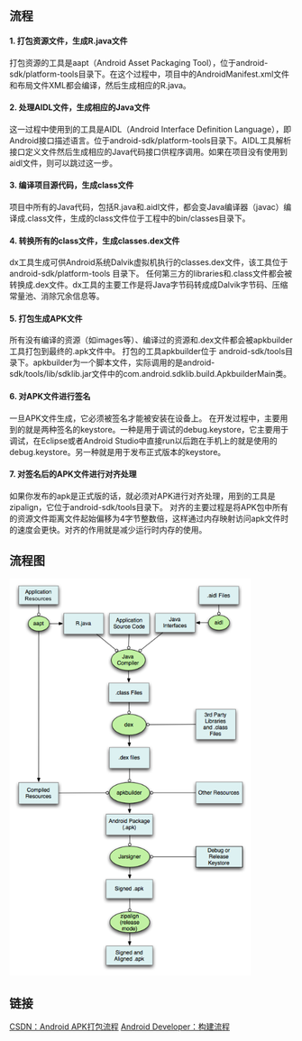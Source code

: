 ## 流程
#### 1. 打包资源文件，生成R.java文件

打包资源的工具是aapt（Android Asset Packaging Tool），位于android-sdk/platform-tools目录下。在这个过程中，项目中的AndroidManifest.xml文件和布局文件XML都会编译，然后生成相应的R.java。

#### 2. 处理AIDL文件，生成相应的Java文件

这一过程中使用到的工具是AIDL（Android Interface Definition Language），即Android接口描述语言。位于android-sdk/platform-tools目录下。AIDL工具解析接口定义文件然后生成相应的Java代码接口供程序调用。如果在项目没有使用到aidl文件，则可以跳过这一步。

#### 3. 编译项目源代码，生成class文件

项目中所有的Java代码，包括R.java和.aidl文件，都会变Java编译器（javac）编译成.class文件，生成的class文件位于工程中的bin/classes目录下。

#### 4. 转换所有的class文件，生成classes.dex文件

dx工具生成可供Android系统Dalvik虚拟机执行的classes.dex文件，该工具位于android-sdk/platform-tools 目录下。
任何第三方的libraries和.class文件都会被转换成.dex文件。dx工具的主要工作是将Java字节码转成成Dalvik字节码、压缩常量池、消除冗余信息等。

#### 5. 打包生成APK文件

所有没有编译的资源（如images等）、编译过的资源和.dex文件都会被apkbuilder工具打包到最终的.apk文件中。
打包的工具apkbuilder位于 android-sdk/tools目录下。apkbuilder为一个脚本文件，实际调用的是android-sdk/tools/lib/sdklib.jar文件中的com.android.sdklib.build.ApkbuilderMain类。

#### 6. 对APK文件进行签名

一旦APK文件生成，它必须被签名才能被安装在设备上。
在开发过程中，主要用到的就是两种签名的keystore。一种是用于调试的debug.keystore，它主要用于调试，在Eclipse或者Android Studio中直接run以后跑在手机上的就是使用的debug.keystore。另一种就是用于发布正式版本的keystore。


#### 7. 对签名后的APK文件进行对齐处理

如果你发布的apk是正式版的话，就必须对APK进行对齐处理，用到的工具是zipalign，它位于android-sdk/tools目录下。
对齐的主要过程是将APK包中所有的资源文件距离文件起始偏移为4字节整数倍，这样通过内存映射访问apk文件时的速度会更快。对齐的作用就是减少运行时内存的使用。

## 流程图
<img src="../assets/Apk打包流程.png" style="zoom:80%;" />

## 链接
[CSDN：Android APK打包流程](https://blog.csdn.net/wangzhongshun/article/details/96160984)
[Android Developer：构建流程](https://developer.android.google.cn/studio/build?hl=zh-cn)